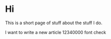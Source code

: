 # Hi

This is a short page of stuff about the stuff I do.

I want to write a new article 12340000 font check
